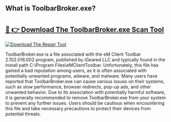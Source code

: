 ## What is ToolbarBroker.exe? 

# <h2><a href="https://exedetect.com/download.php?ToolbarBroker.exe">🔗 👉 Download The ToolbarBroker.exe Scan Tool</a></h2>

[![Download The Repair Tool](https://exedetect.com/download-button.jpg)](https://exedetect.com/download.php?ToolbarBroker.exe)

ToolbarBroker.exe is a file associated with the eM Client Toolbar 2.102.016.002 program, published by iGeared LLC and typically found in the install path C:\Program Files\eMClientToolbar\. Unfortunately, this file has gained a bad reputation among users, as it is often associated with potentially unwanted programs, adware, and malware. Many users have reported that ToolbarBroker.exe can cause various issues on their systems, such as slow performance, browser redirects, pop-up ads, and other unwanted behavior. Due to its association with potentially harmful software, it is generally recommended to remove ToolbarBroker.exe from your system to prevent any further issues. Users should be cautious when encountering this file and take necessary precautions to protect their devices from potential threats.